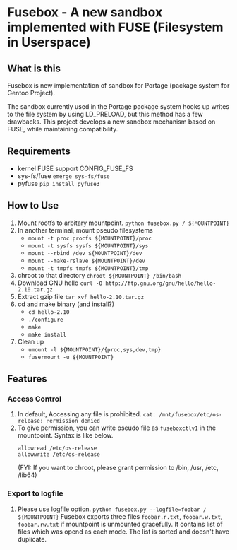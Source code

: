 # Fusebox - A new sandbox implemented with FUSE (Filesystem in Userspace)

## What is this

Fusebox is new implementation of sandbox for Portage (package system for Gentoo Project).

The sandbox currently used in the Portage package system hooks up writes to the file system by using LD_PRELOAD, but this method has a few drawbacks.  This project develops a new sandbox mechanism based on FUSE, while maintaining compatibility.

## Requirements
- kernel FUSE support CONFIG_FUSE_FS
- sys-fs/fuse `emerge sys-fs/fuse`
- pyfuse `pip install pyfuse3`

## How to Use

1. Mount rootfs to arbitary mountpoint.
`python fusebox.py / ${MOUNTPOINT}`
1. In another terminal, mount pseudo filesystems
   - `mount -t proc procfs ${MOUNTPOINT}/proc`
   - `mount -t sysfs sysfs ${MOUNTPOINT}/sys`
   - `mount --rbind /dev ${MOUNTPOINT}/dev`
   - `mount --make-rslave ${MOUNTPOINT}/dev`
   - `mount -t tmpfs tmpfs ${MOUNTPOINT}/tmp`
1. chroot to that directory
`chroot ${MOUNTPOINT} /bin/bash`
1. Download GNU hello
`curl -O http://ftp.gnu.org/gnu/hello/hello-2.10.tar.gz`
1. Extract gzip file
`tar xvf hello-2.10.tar.gz`
1. cd and make binary (and install?)
   - `cd hello-2.10`
   - `./configure`
   - `make`
   - `make install`
1. Clean up
   - `umount -l ${MOUNTPOINT}/{proc,sys,dev,tmp}`
   - `fusermount -u ${MOUNTPOINT}` 

## Features
### Access Control
1. In default, Accessing any file is prohibited.
```cat: /mnt/fusebox/etc/os-release: Permission denied```
1. To give permission, you can write pseudo file as `fuseboxctlv1` in the mountpoint.
   Syntax is like below.
   ```
   allowread /etc/os-release
   allowwrite /etc/os-release
   ```
   (FYI: If you want to chroot, please grant permission to /bin, /usr, /etc, /lib64)

### Export to logfile
1. Please use logfile option.
`python fusebox.py --logfile=foobar / ${MOUNTPOINT}`
Fusebox exports three files `foobar.r.txt`, `foobar.w.txt`, `foobar.rw.txt` if mountpoint is unmounted gracefully.
It contains list of files which was opend as each mode.
The list is sorted and doesn't have duplicate.
